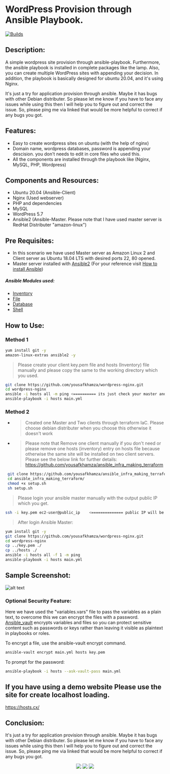 # WordPress Provision through Ansible Playbook.
[![Builds](https://travis-ci.org/joemccann/dillinger.svg?branch=master)](https://travis-ci.org/joemccann/dillinger)
## Description:
A simple wordpress site provision through ansible-playbook. Furthermore, the ansible playbook is installed in complete packages like the lamp. Also, you can create multiple WordPress sites with appending your decision. In addition, the playbook is basically designed for ubuntu 20.04, and it's using Nginx. 

It's just a try for application provision through ansible. Maybe it has bugs with other Debian distributer. So please let me know if you have to face any issues while using this then I will help you to figure out and correct the issue. So, please ping me via linked that would be more helpful to correct if any bugs you got.

## Features:
- Easy to create wordpress sites on ubuntu (with the help of nginx)
- Domain name, wordpress databases, password is appending your descision. you don't needs to edit in core files who used this.
- All the components are installed through the playbook like (Nginx, MySQL, PHP, Wordpress)

## Components and Resources:
- Ubuntu 20.04 (Ansible-Client)
- Nginx (Used webserver)
- PHP and dependencies
- MySQL
- WordPress 5.7 
- Ansible2 (Ansible-Master. Please note that I have used master server is RedHat Distributer "amazon-linux") 

## Pre Requisites:
- In this scenario we have used Master server as Amazon Linux 2 and Client  server as Ubuntu 18.04 LTS with desired ports 22, 80 opened. 
- Master server installed with [Ansible2](https://docs.ansible.com/ansible/2.3/index.html) (For your reference visit [How to install Ansible](https://docs.ansible.com/ansible/latest/installation_guide/intro_installation.html))
##### Ansible Modules used:
- [Inventory](https://docs.ansible.com/ansible/2.3/intro_inventory.html) 
- [File](https://docs.ansible.com/ansible/2.3/list_of_files_modules.html)
- [Database](https://docs.ansible.com/ansible/2.3/list_of_database_modules.html)
- [Shell](https://docs.ansible.com/ansible/latest/collections/ansible/builtin/shell_module.html)

## How to Use:
### Method 1
```sh
yum install git -y
amazon-linux-extras ansible2 -y
```
> Please create your client key.pem file and hosts (Inventory) file manually and please copy the same to the working directory which you used. 
```sh
git clone https://github.com/yousafkhamza/wordpress-nginx.git
cd wordpress-nginx
ansible -i hosts all -m ping <========== its just check your master and client connection with your inventory file which you copied or create manually.
ansible-playbook -i hosts main.yml
```

### Method 2
- > Created one Master and Two clients through terraform IaC. Please choose debian distributer when you choose this otherwise it doesn't work 
- > Please note that Remove one client manually if you don't need or please remove one hosts (inventory) entry on hosts file because otherwise the same site will be installed on two client servers. Please see the below link for further details: https://github.com/yousafkhamza/ansible_infra_making_terraform
```sh
 git clone https://github.com/yousafkhamza/ansible_infra_making_terraform.git
 cd ansible_infra_making_terraform/
 chmod +x setup.sh
 sh setup.sh
```
> Please login your ansible master manually with the output public IP which you get.
```sh
ssh -i key.pem ec2-user@public_ip    <============== public IP will be printed after create the script
```
> After login Ansible Master:
```sh
yum install git -y
git clone https://github.com/yousafkhamza/wordpress-nginx.git
cd wordpress-nginx
cp ../key.pem ./
cp ../hosts ./
ansible -i hosts all -f 1 -m ping
ansible-playbook -i hosts main.yml
```

## Sample Screenshot: 
![alt text](https://i.ibb.co/LvZC0nB/sample.png)

### Optional Security Feature:

Here we have used the "variables.vars" file to pass the variables as a plain text, to overcome this we can encrypt the files with a password. [Ansible_vault](https://docs.ansible.com/ansible/latest/user_guide/vault.html) encrypts variables and files so you can protect sensitive content such as passwords or keys rather than leaving it visible as plaintext in playbooks or roles.

To encrypt a file, use the ansible-vault encrypt command.
```sh
ansible-vault encrypt main.yml hosts key.pem
```
To prompt for the password:
```sh
ansible-playbook -i hosts --ask-vault-pass main.yml
```

## If you have using a demo website Please use the site for create localhost loading.
https://hosts.cx/

## Conclusion: 
It's just a try for application provision through ansible. Maybe it has bugs with other Debian distributer. So please let me know if you have to face any issues while using this then I will help you to figure out and correct the issue. So, please ping me via linked that would be more helpful to correct if any bugs you got.

<p align="center">
<a href="mailto:yousaf.k.hamza@gmail.com"><img src="https://img.shields.io/badge/-yousaf.k.hamza@gmail.com-D14836?style=flat&logo=Gmail&logoColor=white"/></a>
<a href="https://www.linkedin.com/in/yousafkhamza"><img src="https://img.shields.io/badge/-Linkedin-blue"/></a>
<a href="https://techbit-new.blogspot.com/"><img src="https://img.shields.io/badge/-Blogger-orange"/></a>

